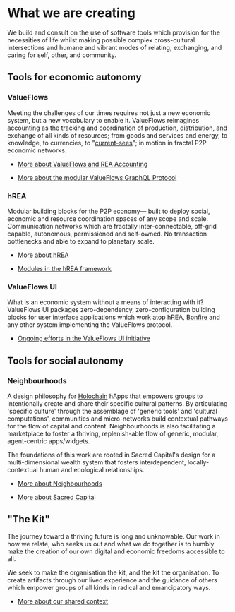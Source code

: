 # What we are creating

We build and consult on the use of software tools which provision for the necessities of life whilst making possible complex cross-cultural intersections and humane and vibrant modes of relating, exchanging, and caring for self, other, and community.

## Tools for economic autonomy

### ValueFlows

Meeting the challenges of our times requires not just a new economic system, but a new vocabulary to enable it. ValueFlows reimagines accounting as the tracking and coordination of production, distribution, and exchange of all kinds of resources; from goods and services and energy, to knowledge, to currencies, to "[current-sees](https://medium.com/metacurrency-project/currencies-are-records-of-currents-f4c6cdc809be)"; in motion in fractal P2P economic networks.

- [More about ValueFlows and REA Accounting](https://valueflo.ws)

- [More about the modular ValueFlows GraphQL Protocol](https://lab.allmende.io/valueflows/vf-schemas/vf-graphql)

### hREA

Modular building blocks for the P2P economy&mdash; built to deploy social, economic and resource coordination spaces of any scope and scale. Communication networks which are fractally inter-connectable, off-grid capable, autonomous, permissioned and self-owned. No transaction bottlenecks and able to expand to planetary scale.

- [More about hREA](https://github.com/holo-rea/holo-rea/#readme)

- [Modules in the hREA framework](https://github.com/holo-rea/ecosystem/wiki/Modules-in-the-HoloREA-framework)

### ValueFlows UI

What is an economic system without a means of interacting with it? ValueFlows UI packages zero-dependency, zero-configuration building blocks for user interface applications which work atop hREA, [Bonfire](https://bonfirenetworks.org/) and any other system implementing the ValueFlows protocol.

- [Ongoing efforts in the ValueFlows UI initiative](https://lab.allmende.io/valueflows/app-frameworks/vf-ui/-/issues)

## Tools for social autonomy

### Neighbourhoods

A design philosophy for [Holochain](https://holochain.org/) hApps that empowers groups to intentionally create and share their specific cultural patterns. By articulating 'specific culture' through the assemblage of 'generic tools' and 'cultural computations', communities and micro-networks build contextual pathways for the flow of capital and content. Neighbourhoods is also facilitating a marketplace to foster a thriving, replenish-able flow of generic, modular, agent-centric apps/widgets.

The foundations of this work are rooted in Sacred Capital's design for a multi-dimensional wealth system that fosters interdependent, locally-contextual human and ecological relationships.

- [More about Neighbourhoods](https://neighbourhoods.network)

- [More about Sacred Capital](https://sacred.capital)

## "The Kit"

The journey toward a thriving future is long and unknowable. Our work in how we relate, who seeks us out and what we do together is to humbly make the creation of our own digital and economic freedoms accessible to all.

We seek to make the organisation the kit, and the kit the organisation. To create artifacts through our lived experience and the guidance of others which empower groups of all kinds in radical and emancipatory ways.

- [More about our shared context](/blog/2021/05/the-context-why/)
